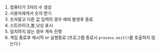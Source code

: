 1. 컴퓨터가 3자리 수 생성
2. 사용자에게서 숫자 받기
3. 숫자말고 다른 값 입력의 경우 예외 발생후 종료
4. 스트라이크,볼,낫싱 표시
5. 일치하지 않는 경우 계속 진행
6. 게임 종료후 재시작 or 실행종료 (프로그램 종료시 `process.exit()`를 호출하지 않는다.)